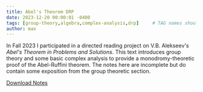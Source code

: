 ```yaml
---
title: Abel's Theorem DRP
date: 2023-12-20 00:00:01 -0400
tags: [group-theory,algebra,complex-analysis,drp]     # TAG names should always be lowercase
author: max
---
```

In Fall 2023 I participated in a directed reading project on V.B. Alekseev's *Abel's Theorem in Problems and Solutions*. This text introduces group theory and some basic complex analysis to provide a monodromy-theoretic proof of the Abel-Ruffini theorem. The notes here are incomplete but do contain some exposition from the group theoretic section.

[Download Notes](/downloads/Abel's%20Theorem%20DRP.pdf)